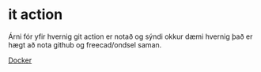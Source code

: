 # it action

Árni fór yfir hvernig git action er notað og sýndi okkur dæmi hvernig það er hægt að nota github og freecad/ondsel saman.


[Docker]()



